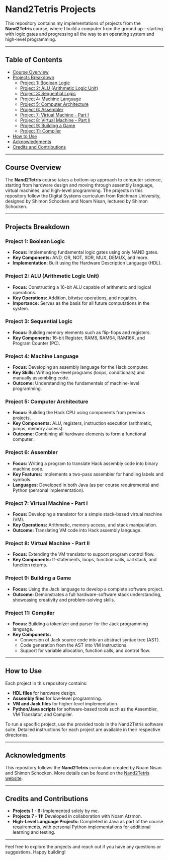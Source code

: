 # Nand2Tetris Projects

This repository contains my implementations of projects from the **Nand2Tetris** course, where I build a computer from the ground up—starting with logic gates and progressing all the way to an operating system and high-level programming.

---

## Table of Contents

- [Course Overview](#course-overview)
- [Projects Breakdown](#projects-breakdown)
  - [Project 1: Boolean Logic](#project-1-boolean-logic)
  - [Project 2: ALU (Arithmetic Logic Unit)](#project-2-alu-arithmetic-logic-unit)
  - [Project 3: Sequential Logic](#project-3-sequential-logic)
  - [Project 4: Machine Language](#project-4-machine-language)
  - [Project 5: Computer Architecture](#project-5-computer-architecture)
  - [Project 6: Assembler](#project-6-assembler)
  - [Project 7: Virtual Machine - Part I](#project-7-virtual-machine---part-i)
  - [Project 8: Virtual Machine - Part II](#project-8-virtual-machine---part-ii)
  - [Project 9: Building a Game](#project-9-building-a-game)
  - [Project 11: Compiler](#project-10-compiler)
- [How to Use](#how-to-use)
- [Acknowledgments](#acknowledgments)
- [Credits and Contributions](#credits-and-contributions)

---

## Course Overview

The **Nand2Tetris** course takes a bottom-up approach to computer science, starting from hardware design and moving through assembly language, virtual machines, and high-level programming. The projects in this repository follow the Digital Systems curriculum from Reichman University, designed by Shimon Schocken and Noam Nisan, lectured by Shimon Schocken.

---

## Projects Breakdown

### Project 1: Boolean Logic
- **Focus:** Implementing fundamental logic gates using only NAND gates.
- **Key Components:** AND, OR, NOT, XOR, MUX, DEMUX, and more.
- **Implementation:** Built using the Hardware Description Language (HDL).

### Project 2: ALU (Arithmetic Logic Unit)
- **Focus:** Constructing a 16-bit ALU capable of arithmetic and logical operations.
- **Key Operations:** Addition, bitwise operations, and negation.
- **Importance:** Serves as the basis for all future computations in the system.

### Project 3: Sequential Logic
- **Focus:** Building memory elements such as flip-flops and registers.
- **Key Components:** 16-bit Register, RAM8, RAM64, RAM16K, and Program Counter (PC).

### Project 4: Machine Language
- **Focus:** Developing an assembly language for the Hack computer.
- **Key Skills:** Writing low-level programs (loops, conditionals) and manually assembling code.
- **Outcome:** Understanding the fundamentals of machine-level programming.

### Project 5: Computer Architecture
- **Focus:** Building the Hack CPU using components from previous projects.
- **Key Components:** ALU, registers, instruction execution (arithmetic, jumps, memory access).
- **Outcome:** Combining all hardware elements to form a functional computer.

### Project 6: Assembler
- **Focus:** Writing a program to translate Hack assembly code into binary machine code.
- **Key Features:** Implements a two-pass assembler for handling labels and symbols.
- **Languages:** Developed in both Java (as per course requirements) and Python (personal implementation).

### Project 7: Virtual Machine - Part I
- **Focus:** Developing a translator for a simple stack-based virtual machine (VM).
- **Key Operations:** Arithmetic, memory access, and stack manipulation.
- **Outcome:** Translating VM code into Hack assembly language.

### Project 8: Virtual Machine - Part II
- **Focus:** Extending the VM translator to support program control flow.
- **Key Components:** If-statements, loops, function calls, call stack, and function returns.

### Project 9: Building a Game
- **Focus:** Using the Jack language to develop a complete software project.
- **Outcome:** Demonstrates a full hardware-software stack understanding, showcasing creativity and problem-solving skills.

### Project 11: Compiler
- **Focus:** Building a tokenizer and parser for the Jack programming language.
- **Key Components:** 
  - Conversion of Jack source code into an abstract syntax tree (AST).
  - Code generation from the AST into VM instructions.
  - Support for variable allocation, function calls, and control flow.

---

## How to Use

Each project in this repository contains:
- **HDL files** for hardware design.
- **Assembly files** for low-level programming.
- **VM and Jack files** for higher-level implementation.
- **Python/Java scripts** for software-based tools such as the Assembler, VM Translator, and Compiler.

To run a specific project, use the provided tools in the Nand2Tetris software suite. Detailed instructions for each project are available in their respective directories.

---

## Acknowledgments

This repository follows the **Nand2Tetris** curriculum created by Noam Nisan and Shimon Schocken. More details can be found on the [Nand2Tetris website](https://www.nand2tetris.org/).

---

## Credits and Contributions

- **Projects 1 - 6:** Implemented solely by me.
- **Projects 7 - 11:** Developed in collaboration with Noam Atzmon.
- **High-Level Language Projects:** Completed in Java as part of the course requirements, with personal Python implementations for additional learning and testing.

---

Feel free to explore the projects and reach out if you have any questions or suggestions. Happy building!
